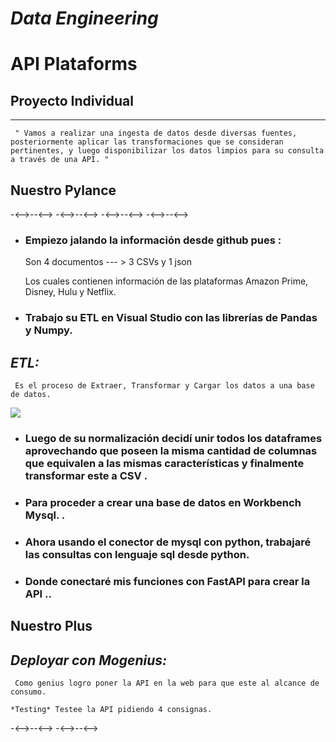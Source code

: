 # ***Data Engineering***

# API Plataforms

## Proyecto Individual
 ---

     " Vamos a realizar una ingesta de datos desde diversas fuentes, posteriormente aplicar las transformaciones que se consideran pertinentes, y luego disponibilizar los datos limpios para su consulta a través de una API. "

  

## Nuestro Pylance
-<-->--<-->
-<-->--<-->
-<-->--<-->
-<-->--<-->

- ### Empiezo jalando la información desde github pues :

   Son 4 documentos --- > 3 CSVs y 1 json

   Los cuales contienen información de las plataformas Amazon Prime, Disney, Hulu y Netflix.


- ### Trabajo su ETL en Visual Studio con las librerías de Pandas y Numpy.


 ## *ETL:*
    
     Es el proceso de Extraer, Transformar y Cargar los datos a una base de datos.
 

 <img src="https://www.dall-int.com/wp-content/uploads/2022/06/PA-ETL-Tool-Infographic-1080x441.png-1024x418.webp">


- ### Luego de su normalización decidí unir todos los dataframes aprovechando que poseen la misma cantidad de columnas que equivalen a las mismas características y finalmente transformar este a CSV .

- ###  Para proceder a crear una base de datos en Workbench Mysql. .

- ###  Ahora usando el conector de mysql con python, trabajaré las consultas con lenguaje sql desde python.

- ###  Donde conectaré mis funciones con FastAPI para crear la API ..


## Nuestro Plus 

 ## *Deployar con Mogenius:*
    
     Como genius logro poner la API en la web para que este al alcance de consumo.

    *Testing* Testee la API pidiendo 4 consignas.

-<-->--<-->
-<-->--<-->
